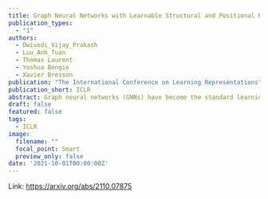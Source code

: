 ```yaml
---
title: Graph Neural Networks with Learnable Structural and Positional Representations
publication_types:
  - "1"
authors:
  - Dwivedi_Vijay_Prakash
  - Luu_Anh_Tuan
  - Thomas Laurent
  - Yoshua Bengio
  - Xavier Bresson
publication: "The International Conference on Learning Representations"
publication_short: ICLR
abstract: Graph neural networks (GNNs) have become the standard learning architectures for graphs. GNNs have been applied to numerous domains ranging from quantum chemistry, recommender systems to knowledge graphs and natural language processing. A major issue with arbitrary graphs is the absence of canonical positional information of nodes, which decreases the representation power of GNNs to distinguish e.g. isomorphic nodes and other graph symmetries. An approach to tackle this issue is to introduce Positional Encoding (PE) of nodes, and inject it into the input layer, like in Transformers. Possible graph PE are Laplacian eigenvectors. In this work, we propose to decouple structural and positional representations to make easy for the network to learn these two essential properties. We introduce a novel generic architecture which we call LSPE (Learnable Structural and Positional Encodings). We investigate several sparse and fully-connected (Transformer-like) GNNs, and observe a performance increase for molecular datasets, from 1.79% up to 64.14% when considering learnable PE for both GNN classes.
draft: false
featured: false
tags:
  - ICLR
image:
  filename: ""
  focal_point: Smart
  preview_only: false
date: '2021-10-01T00:00:00Z'
---
```

Link: https://arxiv.org/abs/2110.07875